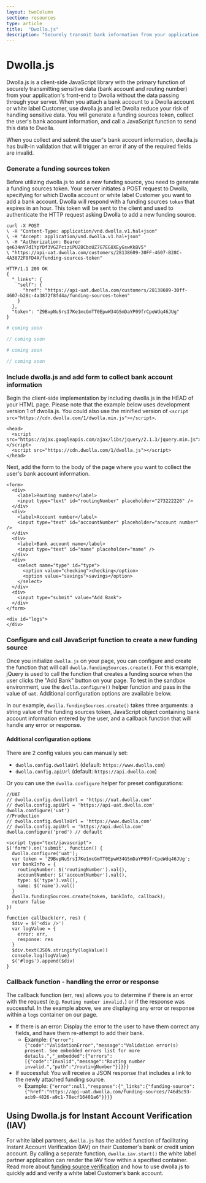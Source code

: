 ```yaml
---
layout: twoColumn
section: resources
type: article
title:  "Dwolla.js"
description: "Securely transmit bank information from your application using our client-side JavaScript library."
---
```


# Dwolla.js

Dwolla.js is a client-side JavaScript library with the primary function of securely transmitting sensitive data (bank account and routing number) from your application's front-end to Dwolla without the data passing through your server. When you attach a bank account to a Dwolla account or white label Customer, use dwolla.js and let Dwolla reduce your risk of handling sensitive data. You will generate a funding sources token, collect the user's bank account information, and call a JavaScript function to send this data to Dwolla.

When you collect and submit the user's bank account information, dwolla.js has built-in validation that will trigger an error if any of the required fields are invalid.

### Generate a funding sources token
Before utilizing dwolla.js to add a new funding source, you need to generate a funding sources token. Your server initiates a POST request to Dwolla, specifying for which Dwolla account or white label Customer you want to add a bank account. Dwolla will respond with a funding sources `token` that expires in an hour. This token will be sent to the client and used to authenticate the HTTP request asking Dwolla to add a new funding source. 

```raw
curl -X POST 
\ -H "Content-Type: application/vnd.dwolla.v1.hal+json"
\ -H "Accept: application/vnd.dwolla.v1.hal+json"
\ -H "Authorization: Bearer qe634nV7dIYpYDf3VGZPciziPU2BCboUZ7G7EG8XEyGswKkBV5"
\ "https://api-uat.dwolla.com/customers/28138609-30FF-4607-B28C-4A3872F8FD4A/funding-sources-token"

HTTP/1.1 200 OK
{
  "_links": {
    "self": {
      "href": "https://api-uat.dwolla.com/customers/28138609-30ff-4607-b28c-4a3872f8fd4a/funding-sources-token"
    }
  },
  "token": "Z9BvpNuSrsI7Ke1mcGmTT0EpwW34GSmDaYP09frCpeWdq46JUg"
}
```
```ruby
# coming soon
```
```javascript
// coming soon
```
```python
# coming soon
```
```php
// coming soon
```

### Include dwolla.js and add form to collect bank account information
Begin the client-side implementation by including dwolla.js in the HEAD of your HTML page. Please note that the example below uses development version 1 of dwolla.js. You could also use the minified version of `<script src="https://cdn.dwolla.com/1/dwolla.min.js"></script>`.

```htmlnoselect
<head>
  <script src="https://ajax.googleapis.com/ajax/libs/jquery/2.1.3/jquery.min.js"></script>
  <script src="https://cdn.dwolla.com/1/dwolla.js"></script>
</head>
```

Next, add the form to the body of the page where you want to collect the user's bank account information.

```htmlnoselect
<form>
  <div>
    <label>Routing number</label>
    <input type="text" id="routingNumber" placeholder="273222226" />
  </div>
  <div>
    <label>Account number</label>
    <input type="text" id="accountNumber" placeholder="account number" />
  </div>
  <div>
    <label>Bank account name</label>
    <input type="text" id="name" placeholder="name" />
  </div>
  <div>
    <select name="type" id="type">
      <option value="checking">checking</option>
      <option value="savings">savings</option>
    </select>
  </div>
  <div>
    <input type="submit" value="Add Bank">
  </div>
</form>

<div id="logs">
</div>
```


### Configure and call JavaScript function to create a new funding source
Once you initialize `dwolla.js` on your page, you can configure and create the function that will call `dwolla.fundingSources.create()`. For this example, jQuery is used to call the function that creates a funding source when the user clicks the "Add Bank" button on your page. To test in the sandbox environment, use the `dwolla.configure()` helper function and pass in the value of `uat`. Additional configuration options are available below. 

In our example, `dwolla.fundingSources.create()` takes three arguments: a string value of the funding sources token, JavaScript object containing bank account information entered by the user, and a callback function that will handle any error or response.

#### Additional configuration options
There are 2 config values you can manually set:

- `dwolla.config.dwollaUrl` (default: `https://www.dwolla.com`)
- `dwolla.config.apiUrl` (default: `https://api.dwolla.com`)

Or you can use the `dwolla.configure` helper for preset configurations:

```javascriptnoselect
//UAT
// dwolla.config.dwollaUrl = 'https://uat.dwolla.com'
// dwolla.config.apiUrl = 'https://api-uat.dwolla.com'
dwolla.configure('uat')
//Production
// dwolla.config.dwollaUrl = 'https://www.dwolla.com'
// dwolla.config.apiUrl = 'https://api.dwolla.com'
dwolla.configure('prod') // default
```

```javascriptnoselect
<script type="text/javascript">
$('form').on('submit', function() {
  dwolla.configure('uat');
  var token = 'Z9BvpNuSrsI7Ke1mcGmTT0EpwW34GSmDaYP09frCpeWdq46JUg';
  var bankInfo = {
    routingNumber: $('routingNumber').val(),
    accountNumber: $('accountNumber').val(),
    type: $('type').val(),
    name: $('name').val()
  }
  dwolla.fundingSources.create(token, bankInfo, callback);
  return false
})

function callback(err, res) {
  $div = $('<div />')
  var logValue = {
    error: err,
    response: res
  }
  $div.text(JSON.stringify(logValue))
  console.log(logValue)
  $('#logs').append($div)
}
```

### Callback function - handling the error or response
The callback function (err, res) allows you to determine if there is an error with the request (e.g. `Routing number invalid.`) or if the response was successful. In the example above, we are displaying any error or response within a `logs` container on our page.

* If there is an error: Display the error to the user to have them correct any fields, and have them re-attempt to add their bank.
  * Example: `{"error":{"code":"ValidationError","message":"Validation error(s) present. See embedded errors list for more details.","_embedded":{"errors":[{"code":"Invalid","message":"Routing number invalid.","path":"/routingNumber"}]}}}`
* If successful: You will receive a JSON response that includes a link to the newly attached funding source. 
  * Example:  `{"error":null,"response":{"_links":{"funding-source":{"href":"https://api-uat.dwolla.com/funding-sources/746d5c93-acb9-4826-a9c1-78ecf16401a6"}}}}`

## Using Dwolla.js for Instant Account Verification (IAV)
For white label partners, `dwolla.js` has the added function of facilitating Instant Account Verification (IAV) on their Customer's bank or credit union account. By calling a separate function, `dwolla.iav.start()` the white label partner application can render the IAV flow within a specified container. Read more about [funding source verification](/resources/funding-source-verification.html) and how to use dwolla.js to quickly add and verify a white label Customer’s bank account.